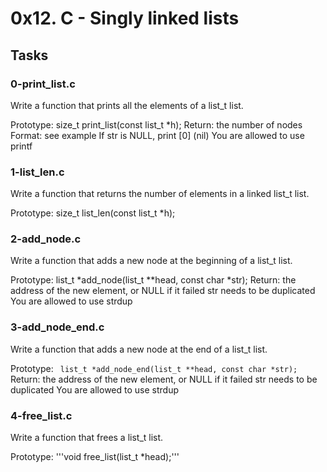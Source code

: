 # 0x12. C - Singly linked lists

## Tasks

### 0-print_list.c
Write a function that prints all the elements of a list_t list.

Prototype: size_t print_list(const list_t *h);
Return: the number of nodes
Format: see example
If str is NULL, print [0] (nil)
You are allowed to use printf

### 1-list_len.c
Write a function that returns the number of elements in a linked list_t list.

Prototype: size_t list_len(const list_t *h);

### 2-add_node.c
Write a function that adds a new node at the beginning of a list_t list.

Prototype: list_t *add_node(list_t **head, const char *str);
Return: the address of the new element, or NULL if it failed
str needs to be duplicated
You are allowed to use strdup

### 3-add_node_end.c
Write a function that adds a new node at the end of a list_t list.

Prototype: ``` list_t *add_node_end(list_t **head, const char *str);```
Return: the address of the new element, or NULL if it failed
str needs to be duplicated
You are allowed to use strdup

### 4-free_list.c
Write a function that frees a list_t list.

Prototype: '''void free_list(list_t *head);'''

